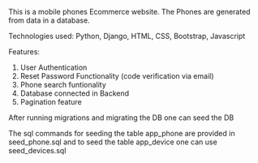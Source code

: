 This is a mobile phones Ecommerce website. The Phones are generated from data in a database. 

Technologies used: Python, Django, HTML, CSS, Bootstrap, Javascript

Features:
1) User Authentication
2) Reset Password Functionality (code verification via email)
3) Phone search funtionality
4) Database connected in Backend
5) Pagination feature
   

After running migrations and migrating the DB one can seed the DB

The sql commands for seeding the table app_phone are provided in seed_phone.sql and to seed the table app_device one can use seed_devices.sql


